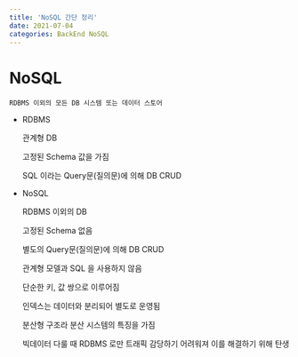 ```yaml
---
title: 'NoSQL 간단 정리'
date: 2021-07-04
categories: BackEnd NoSQL
---
```


# NoSQL

    RDBMS 이외의 모든 DB 시스템 또는 데이터 스토어

- RDBMS

  관계형 DB

  고정된 Schema 값을 가짐

  SQL 이라는 Query문(질의문)에 의해 DB CRUD

- NoSQL

  RDBMS 이외의 DB

  고정된 Schema 없음

  별도의 Query문(질의문)에 의해 DB CRUD

  관계형 모델과 SQL 을 사용하지 않음

  단순한 키, 값 쌍으로 이루어짐

  인덱스는 데이터와 분리되어 별도로 운영됨

  분산형 구조라 분산 시스템의 특징을 가짐

  빅데이터 다룰 때 RDBMS 로만 트래픽 감당하기 어려워져 이를 해결하기 위해 탄생
